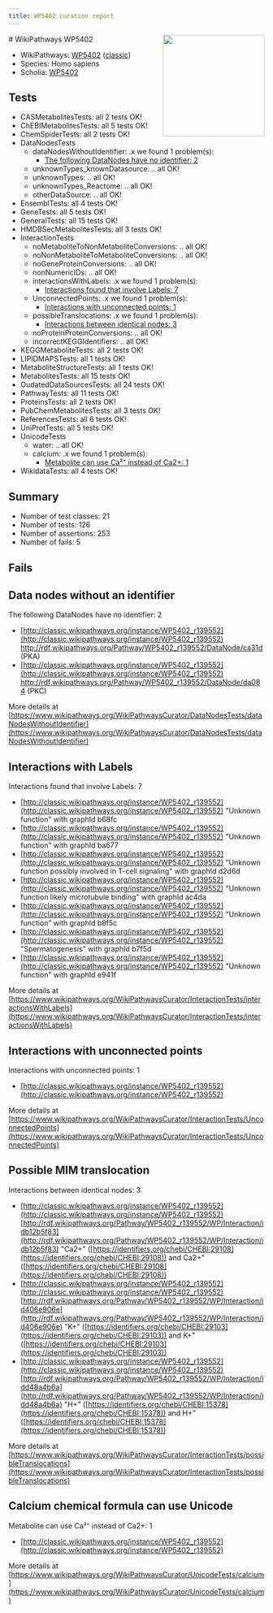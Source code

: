 ```yaml
---
title: WP5402 curation report
---
```


<img style="float: right; width: 200px" src="https://upload.wikimedia.org/wikipedia/commons/thumb/8/83/Wplogo_with_text_500.png/640px-Wplogo_with_text_500.png" />
# WikiPathways WP5402

* WikiPathways: [WP5402](https://wikipathways.org/pathways/WP5402) ([classic](https://classic.wikipathways.org/instance/WP5402))
* Species: Homo sapiens
* Scholia: [WP5402](https://scholia.toolforge.org/wikipathways/WP5402)
## Tests
* CASMetabolitesTests: all 2 tests OK!
* ChEBIMetabolitesTests: all 5 tests OK!
* ChemSpiderTests: all 2 tests OK!
* DataNodesTests
    * dataNodesWithoutIdentifier: .x we found 1 problem(s):
        * [The following DataNodes have no identifier: 2](#d2d32fa1)
    * unknownTypes_knownDatasource: .. all OK!
    * unknownTypes: .. all OK!
    * unknownTypes_Reactome: .. all OK!
    * otherDataSource: .. all OK!
* EnsemblTests: all 4 tests OK!
* GeneTests: all 5 tests OK!
* GeneralTests: all 15 tests OK!
* HMDBSecMetabolitesTests: all 3 tests OK!
* InteractionTests
    * noMetaboliteToNonMetaboliteConversions: .. all OK!
    * noNonMetaboliteToMetaboliteConversions: .. all OK!
    * noGeneProteinConversions: .. all OK!
    * nonNumericIDs: .. all OK!
    * interactionsWithLabels: .x we found 1 problem(s):
        * [Interactions found that involve Labels: 7](#630d267e)
    * UnconnectedPoints: .x we found 1 problem(s):
        * [Interactions with unconnected points: 1](#35a61ad9)
    * possibleTranslocations: .x we found 1 problem(s):
        * [Interactions between identical nodes: 3](#1c118208)
    * noProteinProteinConversions: .. all OK!
    * incorrectKEGGIdentifiers: .. all OK!
* KEGGMetaboliteTests: all 2 tests OK!
* LIPIDMAPSTests: all 1 tests OK!
* MetaboliteStructureTests: all 1 tests OK!
* MetabolitesTests: all 15 tests OK!
* OudatedDataSourcesTests: all 24 tests OK!
* PathwayTests: all 11 tests OK!
* ProteinsTests: all 2 tests OK!
* PubChemMetabolitesTests: all 3 tests OK!
* ReferencesTests: all 6 tests OK!
* UniProtTests: all 5 tests OK!
* UnicodeTests
    * water: .. all OK!
    * calcium: .x we found 1 problem(s):
        * [Metabolite can use Ca²⁺ instead of Ca2+: 1](#11d84c22)
* WikidataTests: all 4 tests OK!


## Summary

* Number of test classes: 21
* Number of tests: 126
* Number of assertions: 253
* Number of fails: 5

## Fails

<a name="d2d32fa1" />

## Data nodes without an identifier

The following DataNodes have no identifier: 2

* [http://classic.wikipathways.org/instance/WP5402_r139552](http://classic.wikipathways.org/instance/WP5402_r139552) http://rdf.wikipathways.org/Pathway/WP5402_r139552/DataNode/ca31d (PKA)
* [http://classic.wikipathways.org/instance/WP5402_r139552](http://classic.wikipathways.org/instance/WP5402_r139552) http://rdf.wikipathways.org/Pathway/WP5402_r139552/DataNode/da084 (PKC)


More details at [https://www.wikipathways.org/WikiPathwaysCurator/DataNodesTests/dataNodesWithoutIdentifier](https://www.wikipathways.org/WikiPathwaysCurator/DataNodesTests/dataNodesWithoutIdentifier)

<a name="630d267e" />

## Interactions with Labels

Interactions found that involve Labels: 7

* [http://classic.wikipathways.org/instance/WP5402_r139552](http://classic.wikipathways.org/instance/WP5402_r139552) "Unknown function" with graphId b68fc
* [http://classic.wikipathways.org/instance/WP5402_r139552](http://classic.wikipathways.org/instance/WP5402_r139552) "Unknown function" with graphId ba677
* [http://classic.wikipathways.org/instance/WP5402_r139552](http://classic.wikipathways.org/instance/WP5402_r139552) "Unknown function
possibly involved in
T-cell signaling" with graphId d2d6d
* [http://classic.wikipathways.org/instance/WP5402_r139552](http://classic.wikipathways.org/instance/WP5402_r139552) "Unknown function
likely microtubule
binding" with graphId ac4da
* [http://classic.wikipathways.org/instance/WP5402_r139552](http://classic.wikipathways.org/instance/WP5402_r139552) "Unknown function" with graphId b8f5c
* [http://classic.wikipathways.org/instance/WP5402_r139552](http://classic.wikipathways.org/instance/WP5402_r139552) "Spermatogenesis" with graphId b7f5d
* [http://classic.wikipathways.org/instance/WP5402_r139552](http://classic.wikipathways.org/instance/WP5402_r139552) "Unknown function" with graphId e941f


More details at [https://www.wikipathways.org/WikiPathwaysCurator/InteractionTests/interactionsWithLabels](https://www.wikipathways.org/WikiPathwaysCurator/InteractionTests/interactionsWithLabels)

<a name="35a61ad9" />

## Interactions with unconnected points

Interactions with unconnected points: 1

* [http://classic.wikipathways.org/instance/WP5402_r139552](http://classic.wikipathways.org/instance/WP5402_r139552)


More details at [https://www.wikipathways.org/WikiPathwaysCurator/InteractionTests/UnconnectedPoints](https://www.wikipathways.org/WikiPathwaysCurator/InteractionTests/UnconnectedPoints)

<a name="1c118208" />

## Possible MIM translocation

Interactions between identical nodes: 3

* [http://classic.wikipathways.org/instance/WP5402_r139552](http://classic.wikipathways.org/instance/WP5402_r139552) [http://rdf.wikipathways.org/Pathway/WP5402_r139552/WP/Interaction/idb12b5f83](http://rdf.wikipathways.org/Pathway/WP5402_r139552/WP/Interaction/idb12b5f83) "Ca2+" ([https://identifiers.org/chebi/CHEBI:29108](https://identifiers.org/chebi/CHEBI:29108)) and 
Ca2+" ([https://identifiers.org/chebi/CHEBI:29108](https://identifiers.org/chebi/CHEBI:29108))
* [http://classic.wikipathways.org/instance/WP5402_r139552](http://classic.wikipathways.org/instance/WP5402_r139552) [http://rdf.wikipathways.org/Pathway/WP5402_r139552/WP/Interaction/id406e906e](http://rdf.wikipathways.org/Pathway/WP5402_r139552/WP/Interaction/id406e906e) "K+" ([https://identifiers.org/chebi/CHEBI:29103](https://identifiers.org/chebi/CHEBI:29103)) and 
K+" ([https://identifiers.org/chebi/CHEBI:29103](https://identifiers.org/chebi/CHEBI:29103))
* [http://classic.wikipathways.org/instance/WP5402_r139552](http://classic.wikipathways.org/instance/WP5402_r139552) [http://rdf.wikipathways.org/Pathway/WP5402_r139552/WP/Interaction/idd48a4b6a](http://rdf.wikipathways.org/Pathway/WP5402_r139552/WP/Interaction/idd48a4b6a) "H+" ([https://identifiers.org/chebi/CHEBI:15378](https://identifiers.org/chebi/CHEBI:15378)) and 
H+" ([https://identifiers.org/chebi/CHEBI:15378](https://identifiers.org/chebi/CHEBI:15378))


More details at [https://www.wikipathways.org/WikiPathwaysCurator/InteractionTests/possibleTranslocations](https://www.wikipathways.org/WikiPathwaysCurator/InteractionTests/possibleTranslocations)

<a name="11d84c22" />

## Calcium chemical formula can use Unicode

Metabolite can use Ca²⁺ instead of Ca2+: 1

* [http://classic.wikipathways.org/instance/WP5402_r139552](http://classic.wikipathways.org/instance/WP5402_r139552)


More details at [https://www.wikipathways.org/WikiPathwaysCurator/UnicodeTests/calcium](https://www.wikipathways.org/WikiPathwaysCurator/UnicodeTests/calcium)

